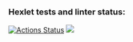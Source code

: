 ### Hexlet tests and linter status:
[![Actions Status](https://github.com/dr-angekok/python-project-lvl1/workflows/hexlet-check/badge.svg)](https://github.com/dr-angekok/python-project-lvl1/actions)
<a href="https://codeclimate.com/github/codeclimate/codeclimate/maintainability"><img src="https://api.codeclimate.com/v1/badges/a99a88d28ad37a79dbf6/maintainability" /></a>